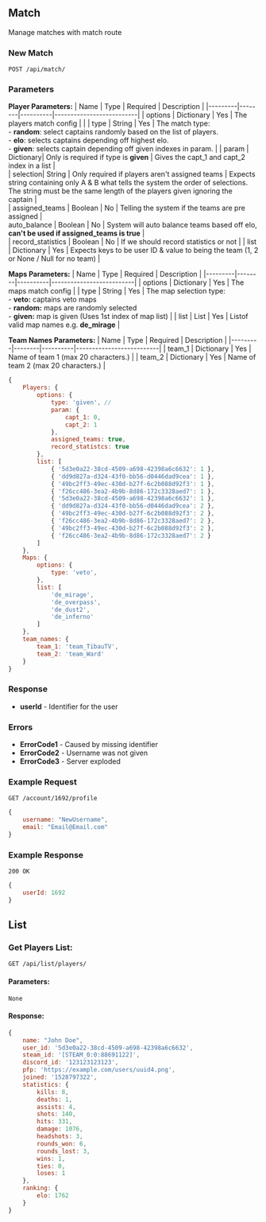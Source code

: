 


## Match
Manage matches with match route

### New Match
`POST /api/match/`

### Parameters

**Player Parameters:**
| Name    | Type   | Required | Description                                                                                                                                                                                          |
|---------|--------|----------|--------------------------|
| options | Dictionary |    Yes   | The players match config |                                                                                                                                                                                              |
| type    | String |    Yes   | The match type: <br> - **random**: select captains randomly based on the list of players. <br>- **elo**: selects captains depending off highest elo. <br>- **given**: selects captain depending off given indexes in param.          | 
|    param     |    Dictionary|     Only is required if  type is **given**     |          Gives the capt_1 and capt_2 index in a list           |      
|    selection|       String     |  Only required if  players aren't assigned teams      | Expects string containing only A & B what tells the system the order of selections. The string must be the same length of the players given ignoring the captain    |  
| assigned_teams  | Boolean  | No   | Telling the system if the teams are pre assigned  |     
auto_balance | Boolean | No |  System will auto balance teams based off elo, **can't be used if assigned_teams is true**  |                
| record_statistics | Boolean | No | If we should record statistics or not  |
| list | Dictionary | Yes | Expects keys to be user ID & value to being the team (1, 2 or None / Null for no team) |                                                                                          

**Maps Parameters:**
| Name 	| Type 	| Required 	| Description 	|
|---------|--------|----------|--------------------------|
| options 	|  Dictionary	| Yes	| The maps match config 	|
| type 	|  String 	| Yes 	|  The map selection type: <br> - **veto:** captains veto maps <br> - **random:** maps are randomly selected <br> - **given:** map is given (Uses 1st index of map list)	|
| list 	|  List | Yes 	| Listof valid map names e.g. **de_mirage** 	|

**Team Names Parameters:**
| Name 	| Type 	| Required 	| Description 	|
|---------|--------|----------|--------------------------|
| team_1 	|  Dictionary	|  Yes	| Name of team 1 (max 20 characters.)	|
| team_2 	|  Dictionary	|  Yes	| Name of team 2 (max 20 characters.)	|


```javascript
{
	Players: {
		options: {
			type: 'given', // 
			param: {
				capt_1: 0,
				capt_2: 1
			},
			assigned_teams: true, 
			record_statistcs: true 
		},
		list: [
			{ '5d3e0a22-38cd-4509-a698-42398a6c6632': 1 },
			{ 'dd9d827a-d324-43f0-bb56-d0446dad9cea': 1 },
			{ '49bc2ff3-49ec-430d-b27f-6c2b088d92f3': 1 },
			{ 'f26cc486-3ea2-4b9b-8d86-172c3328aed7': 1 },
			{ '5d3e0a22-38cd-4509-a698-42398a6c6632': 1 },
			{ 'dd9d827a-d324-43f0-bb56-d0446dad9cea': 2 },
			{ '49bc2ff3-49ec-430d-b27f-6c2b088d92f3': 2 },
			{ 'f26cc486-3ea2-4b9b-8d86-172c3328aed7': 2 },
			{ '49bc2ff3-49ec-430d-b27f-6c2b088d92f3': 2 },
			{ 'f26cc486-3ea2-4b9b-8d86-172c3328aed7': 2 }
		]
	},
	Maps: {
		options: {
			type: 'veto',
		},
		list: [
			'de_mirage', 
			'de_overpass',
			'de_dust2', 
			'de_inferno'
		]
	},
	team_names: {
		team_1: 'team_TibauTV',
		team_2: 'team_Ward'
	}
}
```


### Response
- **userId** - Identifier for the user

### Errors
- **ErrorCode1** - Caused by missing identifier
- **ErrorCode2** - Username was not given
- **ErrorCode3** - Server exploded

### Example Request
`GET /account/1692/profile`

```javascript
{
	username: "NewUsername",
	email: "Email@Email.com"
}
```

### Example Response
`200 OK`

```javascript
{
	userId: 1692
}
```

## List

### Get Players List:
`GET /api/list/players/`

#### Parameters:
`None`

#### Response: 

``` javascript
{
	name: "John Doe", 
	user_id: '5d3e0a22-38cd-4509-a698-42398a6c6632',
	steam_id: '[STEAM_0:0:88691122]',
	discord_id: '123123123123', 
	pfp: 'https://example.com/users/uuid4.png',
	joined: '1528797322',
	statistics: {
		kills: 8,
		deaths: 1,
		assists: 4,
		shots: 140,
		hits: 331,
		damage: 1076,
		headshots: 3,
		rounds_won: 6,
		rounds_lost: 3,
		wins: 1, 
		ties: 0,
		loses: 1
	},
	ranking: {
		elo: 1762
	}
}
```
